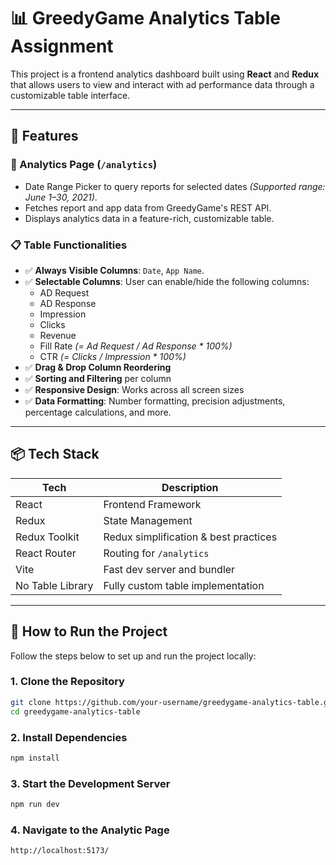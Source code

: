 # 📊 GreedyGame Analytics Table Assignment

This project is a frontend analytics dashboard built using **React** and **Redux** that allows users to view and interact with ad performance data through a customizable table interface.

---

## 🚀 Features

### 🔢 Analytics Page (`/analytics`)
- Date Range Picker to query reports for selected dates *(Supported range: June 1–30, 2021)*.
- Fetches report and app data from GreedyGame's REST API.
- Displays analytics data in a feature-rich, customizable table.

### 📋 Table Functionalities
- ✅ **Always Visible Columns**: `Date`, `App Name`.
- ✅ **Selectable Columns**: User can enable/hide the following columns:
  - AD Request
  - AD Response
  - Impression
  - Clicks
  - Revenue
  - Fill Rate *(= Ad Request / Ad Response \* 100%)*
  - CTR *(= Clicks / Impression \* 100%)*
- ✅ **Drag & Drop Column Reordering**
- ✅ **Sorting and Filtering** per column
- ✅ **Responsive Design**: Works across all screen sizes
- ✅ **Data Formatting**: Number formatting, precision adjustments, percentage calculations, and more.



---

## 📦 Tech Stack

| Tech       | Description                            |
|------------|----------------------------------------|
| React      | Frontend Framework                     |
| Redux      | State Management                       |
| Redux Toolkit | Redux simplification & best practices |
| React Router | Routing for `/analytics`             |
| Vite       | Fast dev server and bundler            |
| No Table Library | Fully custom table implementation |

---


## 🔧 How to Run the Project

Follow the steps below to set up and run the project locally:

### 1. Clone the Repository

```bash
git clone https://github.com/your-username/greedygame-analytics-table.git
cd greedygame-analytics-table
```

### 2. Install Dependencies

```bash
npm install
```

### 3. Start the Development Server

```bash
npm run dev
```

### 4. Navigate to the Analytic Page

```bash
http://localhost:5173/
```


